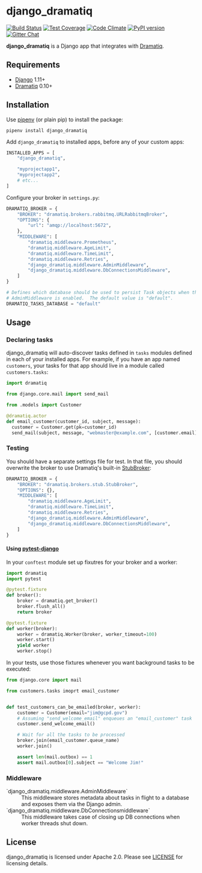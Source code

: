 # django_dramatiq

[![Build Status](https://travis-ci.org/Bogdanp/django_dramatiq.svg?branch=master)](https://travis-ci.org/Bogdanp/django_dramatiq)
[![Test Coverage](https://codeclimate.com/github/Bogdanp/django_dramatiq/badges/coverage.svg)](https://codeclimate.com/github/Bogdanp/django_dramatiq/coverage)
[![Code Climate](https://codeclimate.com/github/Bogdanp/django_dramatiq/badges/gpa.svg)](https://codeclimate.com/github/Bogdanp/django_dramatiq)
[![PyPI version](https://badge.fury.io/py/django_dramatiq.svg)](https://badge.fury.io/py/django_dramatiq)
[![Gitter Chat](https://badges.gitter.im/django_dramatiq/django_dramatiq.svg)](https://gitter.im/dramatiq/dramatiq)

**django_dramatiq** is a Django app that integrates with [Dramatiq][dramatiq].

## Requirements

* [Django][django] 1.11+
* [Dramatiq][dramatiq] 0.10+

## Installation

Use [pipenv][pipenv] (or plain pip) to install the package:

    pipenv install django_dramatiq

Add `django_dramatiq` to installed apps, before any of your custom
apps:

``` python
INSTALLED_APPS = [
    "django_dramatiq",

    "myprojectapp1",
    "myprojectapp2",
    # etc...
]
```

Configure your broker in `settings.py`:

``` python
DRAMATIQ_BROKER = {
    "BROKER": "dramatiq.brokers.rabbitmq.URLRabbitmqBroker",
    "OPTIONS": {
        "url": "amqp://localhost:5672",
    },
    "MIDDLEWARE": [
        "dramatiq.middleware.Prometheus",
        "dramatiq.middleware.AgeLimit",
        "dramatiq.middleware.TimeLimit",
        "dramatiq.middleware.Retries",
        "django_dramatiq.middleware.AdminMiddleware",
        "django_dramatiq.middleware.DbConnectionsMiddleware",
    ]
}

# Defines which database should be used to persist Task objects when the
# AdminMiddleware is enabled.  The default value is "default".
DRAMATIQ_TASKS_DATABASE = "default"
```

## Usage

### Declaring tasks

django_dramatiq will auto-discover tasks defined in `tasks` modules
defined in each of your installed apps.  For example, if you have an
app named `customers`, your tasks for that app should live in a module
called `customers.tasks`:

``` python
import dramatiq

from django.core.mail import send_mail

from .models import Customer

@dramatiq.actor
def email_customer(customer_id, subject, message):
  customer = Customer.get(pk=customer_id)
  send_mail(subject, message, "webmaster@example.com", [customer.email])
```

### Testing

You should have a separate settings file for test.  In that file, you
should overwrite the broker to use Dramatiq's built-in
[StubBroker][stubbroker]:

``` python
DRAMATIQ_BROKER = {
    "BROKER": "dramatiq.brokers.stub.StubBroker",
    "OPTIONS": {},
    "MIDDLEWARE": [
        "dramatiq.middleware.AgeLimit",
        "dramatiq.middleware.TimeLimit",
        "dramatiq.middleware.Retries",
        "django_dramatiq.middleware.AdminMiddleware",
        "django_dramatiq.middleware.DbConnectionsMiddleware",
    ]
}
```

#### Using [pytest-django][pytest-django]

In your `conftest` module set up fixutres for your broker and a
worker:

``` python
import dramatiq
import pytest

@pytest.fixture
def broker():
    broker = dramatiq.get_broker()
    broker.flush_all()
    return broker

@pytest.fixture
def worker(broker):
    worker = dramatiq.Worker(broker, worker_timeout=100)
    worker.start()
    yield worker
    worker.stop()
```

In your tests, use those fixtures whenever you want background tasks
to be executed:

``` python
from django.core import mail

from customers.tasks imoprt email_customer


def test_customers_can_be_emailed(broker, worker):
    customer = Customer(email="jim@gcpd.gov")
    # Assuming "send_welcome_email" enqueues an "email_customer" task
    customer.send_welcome_email()

    # Wait for all the tasks to be processed
    broker.join(email_customer.queue_name)
    worker.join()

    assert len(mail.outbox) == 1
    assert mail.outbox[0].subject == "Welcome Jim!"
```


### Middleware

<dl>
  <dt>`django_dramatiq.middleware.AdminMiddleware`</dt>
  <dd>
    This middleware stores metadata about tasks in flight to a
    database and exposes them via the Django admin.
  </dd>

  <dt>`django_dramatiq.middleware.DbConnectionsmiddleware`</dt>
  <dd>
    This middleware takes case of closing up DB connections when
    worker threads shut down.
  </dd>
</dl>

## License

django_dramatiq is licensed under Apache 2.0.  Please see
[LICENSE][license] for licensing details.

[django]: http://djangoproject.com/
[dramatiq]: https://github.com/Bogdanp/dramatiq
[license]: https://github.com/Bogdanp/django_dramatiq/blob/master/LICENSE
[pipenv]: https://docs.pipenv.org
[pytest-django]: https://pytest-django.readthedocs.io/en/latest/index.html
[stubbroker]: https://dramatiq.io/reference.html#dramatiq.brokers.stub.StubBroker
